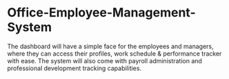 # Office-Employee-Management-System
The dashboard will have a simple face for the employees and managers, where they can access their profiles, work schedule &amp; performance tracker with ease. The system will also come with payroll administration and professional development tracking capabilities.
